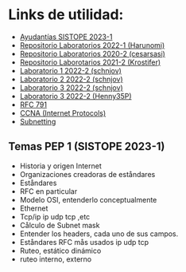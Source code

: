 # Links de utilidad:
- [Ayudantías SISTOPE 2023-1](https://drive.google.com/drive/folders/14DHufDaPvANO7knQ34YIiEyu1D4drl2L?usp=share_link)
- [Repositorio Laboratorios 2022-1 (Harunomi)](https://github.com/Harunomi/SISTOPE_1_2022)
- [Repositorio Laboratorios 2020-2 (cesarsasi)](https://github.com/cesarsasi/lab1-sistope)
- [Repositorio Laborotarios 2021-2 (Krostifer)](https://github.com/Krostifer/Sistemas-operativos)
- [Laboratorio 1 2022-2 (schnjov)](https://github.com/schnjov/Lab1_Sistope)
- [Laboratorio 2 2022-2 (schnjov)](https://github.com/schnjov/Lab2_Sistemas_Operativos)
- [Laboratorio 3 2022-2 (schnjov)](https://github.com/schnjov/Lab3_Sistemas_Operativos)
- [Laboratorio 3 2022-2 (Henny35P)](https://github.com/Henny35P/Lab-3-Sistope)
- [RFC 791](https://tools.ietf.org/html/rfc791)
- [CCNA (Internet Protocols)](https://youtube.com/playlist?list=PLIhvC56v63IJVXv0GJcl9vO5Z6znCVb1P)
- [Subnetting](https://www.youtube.com/watch?v=rs39FWDhzDs)

## Temas PEP 1 (SISTOPE 2023-1)
- Historia y origen Internet
- Organizaciones creadoras de eståndares
- Eståndares
- RFC en particular
- Modelo OSI, entenderlo conceptualmente
- Ethernet
- Tcp/ip ip udp tcp ,etc
- Cålculo de Subnet mask
- Entender los headers, cada uno de sus campos.
- Eståndares RFC mås usados ip udp tcp
- Ruteo, estático dinámico
- ruteo interno, externo